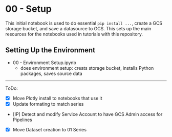 # 00 - Setup

This initial notebook is used to do essential `pip install ...`, create a GCS storage bucket, and save a datasource to GCS.  This sets up the main resources for the notebooks used in tutorials with this repository.

## Setting Up the Environment
- 00 - Environment Setup.ipynb
    - does environment setup: creats storage bucket, installs Python packages, saves source data

---
ToDo:
- [X] Move Plotly install to notebooks that use it
- [X] Update formating to match series
- [IP] Detect and modify Service Account to have GCS Admin access for Pipelines
- [X] Move Dataset creation to 01 Series
